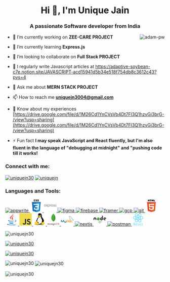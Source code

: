 <h1 align="center">Hi 👋, I'm Unique Jain</h1>
<h3 align="center">A passionate Software developer from India</h3>

<p><img align="right" src="https://media.giphy.com/media/qgQUggAC3Pfv687qPC/giphy.gif" alt="adam-pw" /></p>

- 🔭 I’m currently working on **ZEE-CARE PROJECT**

- 🌱 I’m currently learning **Express.js**

- 👯 I’m looking to collaborate on **Full Stack PROJECT**

- 📝 I regularly write Javascript articles at https://adaptive-soybean-c7e.notion.site/JAVASCRIPT-acd15941d5b34e518f754db8c3612c43?pvs=4

- 💬 Ask me about **MERN STACK PROJECT**

- 📫 How to reach me **uniquejn3004@gmail.com**

- 📄 Know about my experiences [https://drive.google.com/file/d/1M26Cd1YnCVsVb4Dt7Fl3Q1hzvGi3brG-/view?usp=sharing](https://drive.google.com/file/d/1M26Cd1YnCVsVb4Dt7Fl3Q1hzvGi3brG-/view?usp=sharing)

- ⚡ Fun fact **I may speak JavaScript and React fluently, but I'm also fluent in the language of "debugging at midnight" and "pushing code till it works!**

<h3 align="left">Connect with me:</h3>
<p align="left">
<a href="https://twitter.com/uniquejn30" target="blank"><img align="center" src="https://raw.githubusercontent.com/rahuldkjain/github-profile-readme-generator/master/src/images/icons/Social/twitter.svg" alt="uniquejn30" height="30" width="40" /></a>
<a href="https://linkedin.com/in/uniquejn" target="blank"><img align="center" src="https://raw.githubusercontent.com/rahuldkjain/github-profile-readme-generator/master/src/images/icons/Social/linked-in-alt.svg" alt="uniquejn" height="30" width="40" /></a> 
</p>

<h3 align="left">Languages and Tools:</h3>
<p align="left"> <a href="https://appwrite.io" target="_blank" rel="noreferrer"> <img src="https://www.vectorlogo.zone/logos/appwriteio/appwriteio-icon.svg" alt="appwrite" width="40" height="40"/> </a> <a href="https://www.w3schools.com/css/" target="_blank" rel="noreferrer"> <img src="https://raw.githubusercontent.com/devicons/devicon/master/icons/css3/css3-original-wordmark.svg" alt="css3" width="40" height="40"/> </a> <a href="https://expressjs.com" target="_blank" rel="noreferrer"> <img src="https://raw.githubusercontent.com/devicons/devicon/master/icons/express/express-original-wordmark.svg" alt="express" width="40" height="40"/> </a> <a href="https://www.figma.com/" target="_blank" rel="noreferrer"> <img src="https://www.vectorlogo.zone/logos/figma/figma-icon.svg" alt="figma" width="40" height="40"/> </a> <a href="https://firebase.google.com/" target="_blank" rel="noreferrer"> <img src="https://www.vectorlogo.zone/logos/firebase/firebase-icon.svg" alt="firebase" width="40" height="40"/> </a> <a href="https://www.framer.com/" target="_blank" rel="noreferrer"> <img src="https://www.vectorlogo.zone/logos/framer/framer-icon.svg" alt="framer" width="40" height="40"/> </a> <a href="https://cloud.google.com" target="_blank" rel="noreferrer"> <img src="https://www.vectorlogo.zone/logos/google_cloud/google_cloud-icon.svg" alt="gcp" width="40" height="40"/> </a> <a href="https://git-scm.com/" target="_blank" rel="noreferrer"> <img src="https://www.vectorlogo.zone/logos/git-scm/git-scm-icon.svg" alt="git" width="40" height="40"/> </a> <a href="https://www.w3.org/html/" target="_blank" rel="noreferrer"> <img src="https://raw.githubusercontent.com/devicons/devicon/master/icons/html5/html5-original-wordmark.svg" alt="html5" width="40" height="40"/> </a> <a href="https://www.java.com" target="_blank" rel="noreferrer"> <img src="https://raw.githubusercontent.com/devicons/devicon/master/icons/java/java-original.svg" alt="java" width="40" height="40"/> </a> <a href="https://developer.mozilla.org/en-US/docs/Web/JavaScript" target="_blank" rel="noreferrer"> <img src="https://raw.githubusercontent.com/devicons/devicon/master/icons/javascript/javascript-original.svg" alt="javascript" width="40" height="40"/> </a> <a href="https://www.linux.org/" target="_blank" rel="noreferrer"> <img src="https://raw.githubusercontent.com/devicons/devicon/master/icons/linux/linux-original.svg" alt="linux" width="40" height="40"/> </a> <a href="https://www.mongodb.com/" target="_blank" rel="noreferrer"> <img src="https://raw.githubusercontent.com/devicons/devicon/master/icons/mongodb/mongodb-original-wordmark.svg" alt="mongodb" width="40" height="40"/> </a> <a href="https://www.mysql.com/" target="_blank" rel="noreferrer"> <img src="https://raw.githubusercontent.com/devicons/devicon/master/icons/mysql/mysql-original-wordmark.svg" alt="mysql" width="40" height="40"/> </a> <a href="https://nextjs.org/" target="_blank" rel="noreferrer"> <img src="https://cdn.worldvectorlogo.com/logos/nextjs-2.svg" alt="nextjs" width="40" height="40"/> </a> <a href="https://nodejs.org" target="_blank" rel="noreferrer"> <img src="https://raw.githubusercontent.com/devicons/devicon/master/icons/nodejs/nodejs-original-wordmark.svg" alt="nodejs" width="40" height="40"/> </a> <a href="https://postman.com" target="_blank" rel="noreferrer"> <img src="https://www.vectorlogo.zone/logos/getpostman/getpostman-icon.svg" alt="postman" width="40" height="40"/> </a> <a href="https://reactjs.org/" target="_blank" rel="noreferrer"> <img src="https://raw.githubusercontent.com/devicons/devicon/master/icons/react/react-original-wordmark.svg" alt="react" width="40" height="40"/> </a> </p>

<p align="left"> <img src="https://komarev.com/ghpvc/?username=uniquejn30&label=Profile%20views&color=0e75b6&style=flat" alt="uniquejn30" /> </p>

<p align="left"> <a href="https://github.com/ryo-ma/github-profile-trophy"><img src="https://github-profile-trophy.vercel.app/?username=uniquejn30" alt="uniquejn30" /></a> </p>

<p align="left"> <a href="https://twitter.com/uniquejn30" target="blank"><img src="https://img.shields.io/twitter/follow/uniquejn30?logo=twitter&style=for-the-badge" alt="uniquejn30" /></a> </p>

<p><img align="left" src="https://github-readme-stats.vercel.app/api/top-langs?username=uniquejn30&show_icons=true&locale=en&layout=compact" alt="uniquejn30" /></p>

<p>&nbsp;<img align="center" src="https://github-readme-stats.vercel.app/api?username=uniquejn30&show_icons=true&locale=en" alt="uniquejn30" /></p>

<p><img align="center" src="https://github-readme-streak-stats.herokuapp.com/?user=uniquejn30&" alt="uniquejn30" /></p>
